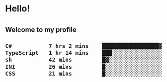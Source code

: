 
<h1>Hello!<h1>
<h2>Welcome to my profile<h2>

<!--START_SECTION:waka-->

```txt
C#           7 hrs 2 mins    █████████████████▓░░░░░░░   70.19 %
TypeScript   1 hr 14 mins    ███░░░░░░░░░░░░░░░░░░░░░░   12.37 %
sh           42 mins         █▓░░░░░░░░░░░░░░░░░░░░░░░   07.13 %
INI          26 mins         █░░░░░░░░░░░░░░░░░░░░░░░░   04.40 %
CSS          21 mins         █░░░░░░░░░░░░░░░░░░░░░░░░   03.65 %
```

<!--END_SECTION:waka-->
